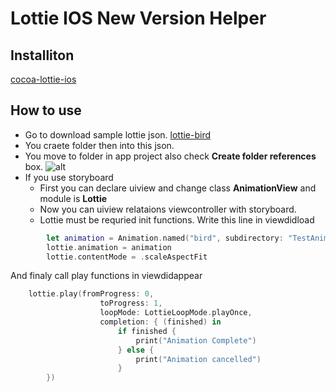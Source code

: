 # Lottie IOS New Version Helper

## Installiton

[cocoa-lottie-ios](https://cocoapods.org/pods/lottie-ios)

## How to use

- Go to download sample lottie json. [lottie-bird](https://lottiefiles.com/17655-bird-flying)
- You craete folder then into this json.
- You move to folder in app project also check **Create folder references** box.
  ![alt](https://link)
- If you use storyboard
  - First you can declare uiview and change class **AnimationView** and module is **Lottie**
  - Now you can uiview relataions viewcontroller with storyboard.
  - Lottie must be requried init functions. Write this line in viewdidload

```swift
        let animation = Animation.named("bird", subdirectory: "TestAnimations")
        lottie.animation = animation
        lottie.contentMode = .scaleAspectFit
```

And finaly call play functions in viewdidappear

```swift
    lottie.play(fromProgress: 0,
                    toProgress: 1,
                    loopMode: LottieLoopMode.playOnce,
                    completion: { (finished) in
                        if finished {
                            print("Animation Complete")
                        } else {
                            print("Animation cancelled")
                        }
        })
```
